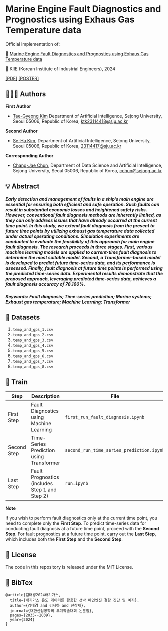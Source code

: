 # Marine Engine Fault Diagnostics and Prognostics using Exhaus Gas Temperature data

Official implementation of:

📄 [Marine Engine Fault Diagnostics and Prognostics using Exhaus Gas Temperature data](https://www.dbpia.co.kr/journal/articleDetail?nodeId=NODE11964687)

📰 KIIE (Korean Institute of Industrial Engineers), 2024

[\[PDF\]](src\DBPIA-NURIMEDIA.pdf) [\[POSTER\]](src\poster.pdf)


## 🧑‍🤝‍🧑 Authors

**First Author**
- [Tae-Gyeong Kim](https://github.com/MonoHaru) Department of Artificial Intelligence, Sejong University, Seoul 05006, Republic of Korea, [ktk23114418@sju.ac.kr](mailto:ktk23114418@sju.ac.kr)

**Second Author**
- [Se-Ha Kim](https://github.com/), Department of Artificial Intelligence, Sejong University, Seoul 05006, Republic of Korea, [23114417@sju.ac.kr](mailto:23114417@sju.ac.kr)

**Corresponding Author**
- [Chang-Jae Chun](https://github.com/), Department of Data Science and Artificial Intelligence, Sejong University, Seoul 05006, Republic of Korea, [cchun@sejong.ac.kr](mailto:cchun@sejong.ac.kr)


## 💡 Abstract

##### Early detection and management of faults in a ship’s main engine are essential for ensuring both efficient and safe operation. Such faults can result in substantial economic losses and heightened safety risks. However, conventional fault diagnosis methods are inherently limited, as they can only address issues that have already occurred at the current time point. In this study, we extend fault diagnosis from the present to future time points by utilizing exhaust gas temperature data collected under actual operating conditions. Simulation experiments are conducted to evaluate the feasibility of this approach for main engine fault diagnosis. The research proceeds in three stages. First, various machine learning models are applied to current-time fault diagnosis to determine the most suitable model. Second, a Transformer-based model is developed to predict future time-series data, and its performance is assessed. Finally, fault diagnosis at future time points is performed using the predicted time-series data. Experimental results demonstrate that the proposed approach, leveraging predicted time-series data, achieves a fault diagnosis accuracy of 78.160%.

##### Keywords: Fault diagnosis; Time-series prediction; Marine systems; Exhaust gas temperature; Machine Learning; Transformer


## 📁 Datasets
1. `temp_and_gps_1.csv`
2. `temp_and_gps_2.csv`
3. `temp_and_gps_3.csv`
4. `temp_and_gps_4.csv`
5. `temp_and_gps_5.csv`
6. `temp_and_gps_6.csv`
7. `temp_and_gps_7.csv`
8. `temp_and_gps_8.csv`


## 🚀 Train
| Step        | Description                                      | File                                           |
|-------------|--------------------------------------------------|------------------------------------------------|
| First Step  | Fault Diagnostics using Machine Learning         | `first_run_fault_diagnosis.ipynb`              |
| Second Step | Time-Series Prediction using Transformer         | `second_run_time_series_prediction.ipynb`      |
| Last Step   | Fault Prognostics (includes Step 1 and Step 2)   | `run.ipynb`                                    |


**Note**

If you wish to perform fault diagnostics only at the current time point, you need to complete only the **First Step**. To predict time-series data for conducting fault diagnosis at a future time point, proceed with the **Second Step**. For fault prognostics at a future time point, carry out the **Last Step**, which includes both the **First Step** and the **Second Step**.


## 📜 License
The code in this repository is released under the MIT License.


## 📖 BibTex
```
@article{김태경2024배기가스,
  title={배기가스 온도 데이터를 활용한 선박 메인엔진 결함 진단 및 예지},
  author={김태경 and 김세하 and 전창재},
  journal={대한산업공학회 추계학술대회 논문집},
  pages={2035--2039},
  year={2024}
}
```
